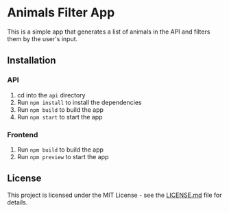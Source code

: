 # Animals Filter App

This is a simple app that generates a list of animals in the API and filters them by the user's input.

## Installation

### API

1. cd into the `api` directory
2. Run `npm install` to install the dependencies
3. Run `npm build` to build the app
4. Run `npm start` to start the app

### Frontend

1. Run `npm build` to build the app
2. Run `npm preview` to start the app

## License

This project is licensed under the MIT License - see the [LICENSE.md](LICENSE.md) file for details.
